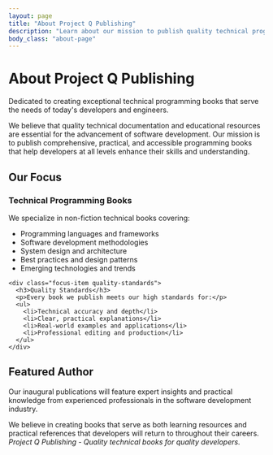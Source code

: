 ```yaml
---
layout: page
title: "About Project Q Publishing"
description: "Learn about our mission to publish quality technical programming books"
body_class: "about-page"
---
```


<div class="page-header">
  <h1>About Project Q Publishing</h1>
  <p class="page-description">Dedicated to creating exceptional technical programming books that serve the needs of today's developers and engineers.</p>
</div>

<div class="mission-statement">
  <p>We believe that quality technical documentation and educational resources are essential for the advancement of software development. Our mission is to publish comprehensive, practical, and accessible programming books that help developers at all levels enhance their skills and understanding.</p>
</div>

<section>
  <h2>Our Focus</h2>
  
  <div class="focus-grid">
    <div class="focus-item">
      <h3>Technical Programming Books</h3>
      <p>We specialize in non-fiction technical books covering:</p>
      <ul>
        <li>Programming languages and frameworks</li>
        <li>Software development methodologies</li>
        <li>System design and architecture</li>
        <li>Best practices and design patterns</li>
        <li>Emerging technologies and trends</li>
      </ul>
    </div>
    
    <div class="focus-item quality-standards">
      <h3>Quality Standards</h3>
      <p>Every book we publish meets our high standards for:</p>
      <ul>
        <li>Technical accuracy and depth</li>
        <li>Clear, practical explanations</li>
        <li>Real-world examples and applications</li>
        <li>Professional editing and production</li>
      </ul>
    </div>
  </div>
</section>

<section class="author-section">
  <h2>Featured Author</h2>
  <p>Our inaugural publications will feature expert insights and practical knowledge from experienced professionals in the software development industry.</p>
</section>

<div class="philosophy-quote">
  We believe in creating books that serve as both learning resources and practical references that developers will return to throughout their careers.
</div>

<div class="page-footer">
  <em>Project Q Publishing - Quality technical books for quality developers.</em>
</div>